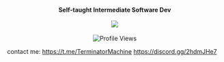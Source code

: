 <p align="center">
  <b>Self-taught Intermediate Software Dev</b>
  <br><br>
  <img src="https://github-readme-stats.vercel.app/api?username=titaniummachine1&theme=radical">
  <br><br>
  <img src="https://komarev.com/ghpvc/?username=titaniummachine1&style=flat-square" alt="Profile Views">
</p>

contact me: 
https://t.me/TerminatorMachine
https://discord.gg/2hdmJHe7

<!--
**titaniummachine1/titaniummachine1** is a ✨ _special_ ✨ repository because its `README.md` (this file) appears on your GitHub profile.

### Cool Stuff I've Built
- 🚀 Navmesh Stitcher — directional edge-based stitching with 1D traversal.
- 📊 Profiler Library — real-time memory + time analysis in Lua.
- 🎯 Cheat detection with weighted evidence decay and SteamID indexing.
